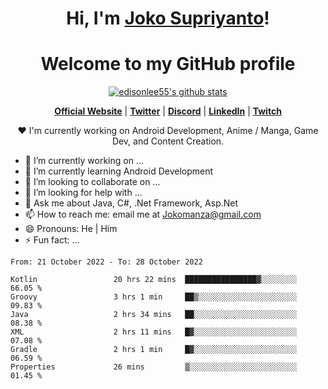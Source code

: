 <h1 align="center">Hi, I'm <a href="https://www.google.com">Joko Supriyanto</a>!</h1>
<h1 align="center">Welcome to my GitHub profile</h1>

<p align="center">
  <a href="https://github.com/jokomanza"><img src="https://github-readme-stats.vercel.app/api?username=jokomanza&hide_border=true&show_icons=true" alt="edisonlee55's github stats"></a>
</p>

<p align="center">
  <strong><a href="https://www.google.com">Official Website</a></strong> |
  <strong><a href="https://twitter.com/jokomanza">Twitter</a></strong> |
  <strong><a href="https://discord.gg/nYXzaUS">Discord</a></strong> |
  <strong><a href="https://www.linkedin.com/in/jokomanza">LinkedIn</a></strong> |
  <strong><a href="https://www.twitch.tv/jokomanza">Twitch</a></strong>
</p>

<p align="center">❤ I'm currently working on Android Development, Anime / Manga, Game Dev, and Content Creation.</p>

- 🔭 I’m currently working on ...
- 🌱 I’m currently learning Android Development
- 👯 I’m looking to collaborate on ...
- 🤔 I’m looking for help with ...
- 💬 Ask me about Java, C#, .Net Framework, Asp.Net
- 📫 How to reach me: email me at Jokomanza@gmail.com
- 😄 Pronouns: He | Him
- ⚡ Fun fact: ...

<!--START_SECTION:waka-->

```text
From: 21 October 2022 - To: 28 October 2022

Kotlin                 20 hrs 22 mins  ████████████████▓░░░░░░░░   66.05 %
Groovy                 3 hrs 1 min     ██▒░░░░░░░░░░░░░░░░░░░░░░   09.83 %
Java                   2 hrs 34 mins   ██░░░░░░░░░░░░░░░░░░░░░░░   08.38 %
XML                    2 hrs 11 mins   █▓░░░░░░░░░░░░░░░░░░░░░░░   07.08 %
Gradle                 2 hrs 1 min     █▓░░░░░░░░░░░░░░░░░░░░░░░   06.59 %
Properties             26 mins         ▒░░░░░░░░░░░░░░░░░░░░░░░░   01.45 %
```

<!--END_SECTION:waka-->
